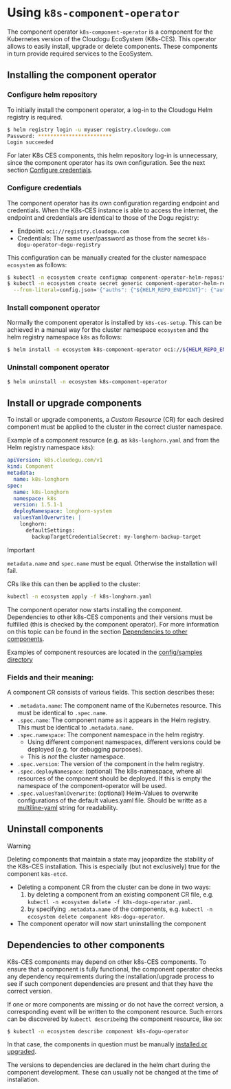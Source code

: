 # Using `k8s-component-operator`

The component operator `k8s-component-operator` is a component for the Kubernetes version of the Cloudogu EcoSystem (K8s-CES). This operator allows to easily install, upgrade or delete components. These components in turn provide required services to the EcoSystem.

## Installing the component operator

### Configure helm repository

To initially install the component operator, a log-in to the Cloudogu Helm registry is required.

```bash
$ helm registry login -u myuser registry.cloudogu.com
Password: ************************
Login succeeded
```

For later K8s CES components, this helm repository log-in is unnecessary, since the component operator has its own configuration. See the next section [Configure credentials](#configure-credentials).

### Configure credentials

The component operator has its own configuration regarding endpoint and credentials. When the K8s-CES instance is able to access the internet, the endpoint and credentials are identical to those of the Dogu registry:
- Endpoint: `oci://registry.cloudogu.com`
- Credentials: The same user/password as those from the secret `k8s-dogu-operator-dogu-registry`

This configuration can be manually created for the cluster namespace `ecosystem` as follows:

```bash
$ kubectl -n ecosystem create configmap component-operator-helm-repository --from-literal=endpoint="${HELM_REPO_ENDPOINT}" --from-literal=schema=oci
$ kubectl -n ecosystem create secret generic component-operator-helm-registry \
  --from-literal=config.json='{"auths": {"${HELM_REPO_ENDPOINT}": {"auth": "$(shell printf "%s:%s" "${HELM_REPO_USERNAME}" "${HELM_REPO_PASSWORD}" | base64 -w0)"}}}'
```

### Install component operator

Normally the component operator is installed by `k8s-ces-setup`. This can be achieved in a manual way for the cluster namespace `ecosystem` and the helm registry namespace `k8s` as follows:

```bash
$ helm install -n ecosystem k8s-component-operator oci://${HELM_REPO_ENDPOINT}/k8s/k8s-component-operator --version ${DESIRED_VERSION}
```

### Uninstall component operator

```bash
$ helm uninstall -n ecosystem k8s-component-operator
```

## Install or upgrade components

To install or upgrade components, a _Custom Resource_ (CR) for each desired component must be applied to the cluster in the correct cluster namespace.

Example of a component resource (e.g. as `k8s-longhorn.yaml` and from the Helm registry namespace `k8s`):

```yaml
apiVersion: k8s.cloudogu.com/v1
kind: Component
metadata:
  name: k8s-longhorn
spec:
  name: k8s-longhorn
  namespace: k8s
  version: 1.5.1-1
  deployNamespace: longhorn-system
  valuesYamlOverwrite: |
    longhorn:
      defaultSettings:
        backupTargetCredentialSecret: my-longhorn-backup-target
```

> [!IMPORTANT]
> `metadata.name` and `spec.name` must be equal.
> Otherwise the installation will fail.

CRs like this can then be applied to the cluster:

```bash
kubectl -n ecosystem apply -f k8s-longhorn.yaml
```

The component operator now starts installing the component. Dependencies to other k8s-CES components and their versions must be fulfilled (this is checked by the component operator). For more information on this topic can be found in the section [Dependencies to other components](#Dependencies-to-other-components).

Examples of component resources are located in the [config/samples directory](../../config/samples)

### Fields and their meaning:

A component CR consists of various fields. This section describes these:

- `.metadata.name`: The component name of the Kubernetes resource. This must be identical to `.spec.name`.
- `.spec.name`: The component name as it appears in the Helm registry. This must be identical to `.metadata.name`.
- `.spec.namespace`: The component namespace in the helm registry.
  - Using different component namespaces, different versions could be deployed (e.g. for debugging purposes).
  - This is _not_ the cluster namespace.
- `.spec.version`: The version of the component in the helm registry.
- `.spec.deployNamespace`: (optional) The k8s-namespace, where all resources of the component should be deployed. If this is empty the namespace of the component-operator will be used.
- `.spec.valuesYamlOverwrite`: (optional) Helm-Values to overwrite configurations of the default values.yaml file. Should be writte as a [multiline-yaml](https://yaml-multiline.info/) string for readability.

## Uninstall components

> [!WARNING]
> Deleting components that maintain a state may jeopardize the stability of the K8s-CES installation.
> This is especially (but not exclusively) true for the component `k8s-etcd`.

- Deleting a component CR from the cluster can be done in two ways:
  1. by deleting a component from an existing component CR file, e.g. `kubectl -n ecosystem delete -f k8s-dogu-operator.yaml`.
  2. by specifying `.metadata.name` of the components, e.g. `kubectl -n ecosystem delete component k8s-dogu-operator`.
- The component operator will now start uninstalling the component

## Dependencies to other components

K8s-CES components may depend on other k8s-CES components. To ensure that a component is fully functional, the component operator checks any dependency requirements during the installation/upgrade process to see if such component dependencies are present and that they have the correct version.

If one or more components are missing or do not have the correct version, a corresponding event will be written to the component resource. Such errors can be discovered by `kubectl describe`ing the component resource, like so:

```bash
$ kubectl -n ecosystem describe component k8s-dogu-operator
```

In that case, the components in question must be manually [installed or upgraded](#Install-or-upgrade-components).

The versions to dependencies are declared in the helm chart during the component development. These can usually not be changed at the time of installation.
